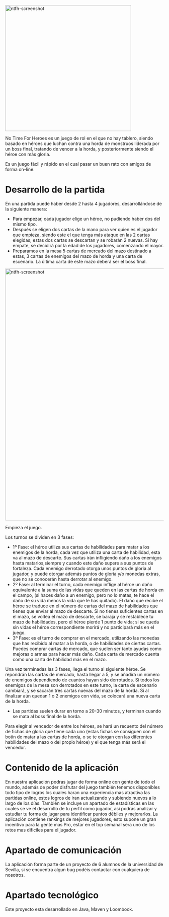 <img width="400" alt="ntfh-screenshot" src="https://garesys.com/blog/wp-content/uploads/2016/01/LogoNT4H.png">

No Time For Heroes es un juego de rol en el que no hay tablero, siendo basado en héroes que luchan contra una horda de monstruos liderada por un boss final, tratando de vencer a la horda, y posteriormente siendo el héroe con más gloria.

Es un juego fácil y rápido en el cual pasar un buen rato con amigos de forma on-line.


# Desarrollo de la partida

En una partida puede haber desde 2 hasta 4 jugadores, desarrollándose de la siguiente manera:
- Para empezar, cada jugador elige un héroe, no pudiendo haber dos del mismo tipo.
- Después se eligen dos cartas de la mano para ver quien es el jugador que empieza, siendo este el que tenga más ataque en las 2 cartas elegidas; estas dos cartas se descartan y se robarán 2 nuevas. Si hay empate, se decidirá por la edad de los jugadores, comenzando el mayor.
- Preparamos en la mesa 5 cartas de mercado del mazo destinado a estas, 3 cartas de enemigos del mazo de horda y una carta de escenario. La última carta de este mazo deberá ser el boss final.

<img width="800" alt="ntfh-screenshot" src="https://consolaytablero.com/wp-content/uploads/2016/08/No-Time-For-Heroes-Rese%C3%B1a.jpg">


Empieza el juego.

Los turnos se dividen en 3 fases:
- 1º Fase: el héroe utiliza sus cartas de habilidades para matar a los enemigos de la horda, cada vez que utiliza una carta de habilidad, esta va al mazo de descarte. Sus cartas irán infligiendo daño a los enemigos hasta matarlos,siempre y cuando este daño supere a sus puntos de fortaleza. Cada enemigo derrotado otorga unos puntos de gloria al jugador, y puede otorgar además puntos de gloria y/o monedas extras, que no se conocerán hasta derrotar al enemigo. 
- 2º Fase: al terminar el turno, cada enemigo inflige al héroe un daño equivalente a la suma de las vidas que queden en las cartas de horda en el campo, (si haces daño a un enemigo, pero no lo matas, te hace el daño de su vida menos la vida que le has quitado).
El daño que recibe el héroe se traduce en el número de cartas del mazo de habilidades que tienes que enviar al mazo de descarte. Si no tienes suficientes cartas en el mazo, se voltea el mazo de descarte, se baraja y se restablece tu mazo de habilidades, pero el héroe pierde 1 punto de vida; si se queda sin vidas el héroe correspondiente morirá y no participará más en el juego.
- 3º Fase: es el turno de comprar en el mercado, utilizando las monedas que has recibido al matar a la horda, o de habilidades de ciertas cartas. Puedes comprar cartas de mercado, que suelen ser tanto ayudas como mejoras o armas para hacer más daño. Cada carta de mercado cuenta como una carta de habilidad más en el mazo.

Una vez terminadas las 3 fases, llega el turno al siguiente héroe. Se repondrán las cartas de mercado, hasta llegar a 5, y se añadirá un número de enemigos dependiendo de cuantos hayan sido derrotados. Si todos los enemigos de la mesa son derrotados en este turno, la carta de escenario cambiará, y se sacarán tres cartas nuevas del mazo de la horda. Si al finalizar aún quedan 1 o 2 enemigos con vida, se colocará una nueva carta de la horda.

- Las partidas suelen durar en torno a 20-30 minutos, y terminan cuando se mata al boss final de la horda.

Para elegir al vencedor de entre los héroes, se hará un recuento del número de fichas de gloria que tiene cada uno (estas fichas se consiguen con el botín de matar a las cartas de horda, o se te otorgan con las diferentes habilidades del mazo o del propio héroe) y el que tenga más será el vencedor.

# Contenido de la aplicación

En nuestra aplicación podras jugar de forma online con gente de todo el mundo, además de poder disfrutar del juego también tenemos disponibles todo tipo de logros los cuales haran una experiencia mas atractiva las partidas online, estos logros de iran actualizando y subiendo nuevos a lo largo de los días. También se incluye un apartado de estadísticas en las cuales se ve el desarrollo de tu perfil como jugador, asi podrás analizar y estudiar tu forma de jugar para identificar puntos débiles y mejorarlos. 
La aplicación contiene rankings de mejores jugadores, esto supone un gran incentivo para la gente mas Pro, estar en el top semanal sera uno de los retos mas dificiles para el jugador.

# Apartado de comunicación

La aplicación forma parte de un proyecto de 6 alumnos de la universidad de Sevilla, si se encuentra algun bug podéis contactar con cualquiera de nosotros.

# Apartado tecnológico

Este proyecto esta desarrollado en Java, Maven y Loombook.
